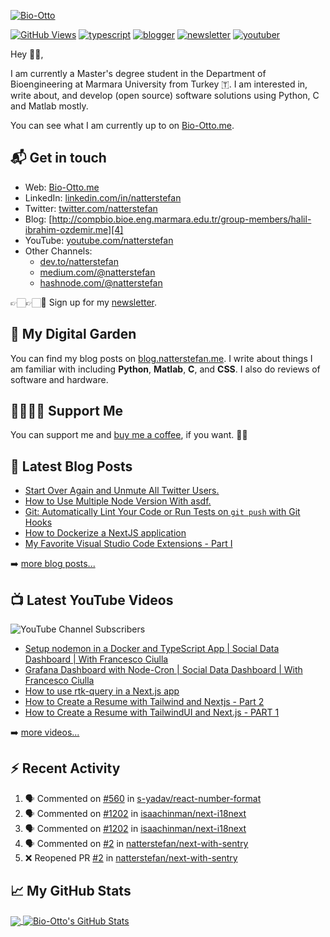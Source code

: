 [![Bio-Otto](http://compbio-hub.com/images/logonobg.png)][1]

[![GitHub Views](https://komarev.com/ghpvc/?username=Bio-Otto&color=FAC151)][1]
[![typescript](https://img.shields.io/badge/TypeScript-Fan-FAC151.svg?logo=typescript&logoWidth=20)](https://github.com/Bio-Otto)
[![blogger](https://img.shields.io/badge/Blogger-Follow%20Me-FAC151.svg?logo=hashnode&logoWidth=20)][4]
[![newsletter](https://img.shields.io/badge/Newsletter-subscribe-%23FAC151.svg?logo=gmail&logoWidth=20)][5]
[![youtuber](https://img.shields.io/badge/YouTuber-Follow%20Me-FAC151.svg?logo=youtube&logoWidth=20)][11]

Hey 👋🏻,

I am currently a Master's degree student in the Department of Bioengineering at Marmara University from Turkey 🇹. I am interested in, write about, and develop (open source) software solutions using Python, C and Matlab mostly.

You can see what I am currently up to on [Bio-Otto.me][1].

## 📬 Get in touch

- Web: [Bio-Otto.me][1]
- LinkedIn: [linkedin.com/in/natterstefan][2]
- Twitter: [twitter.com/natterstefan][3]
- Blog: [http://compbio.bioe.eng.marmara.edu.tr/group-members/halil-ibrahim-ozdemir.me][4]
- YouTube: [youtube.com/natterstefan][11]
- Other Channels:
  - [dev.to/natterstefan][10]
  - [medium.com/@natterstefan][6]
  - [hashnode.com/@natterstefan][7]

👉🏻👉🏻📧 Sign up for my [newsletter][5].

## 🌳 My Digital Garden

You can find my blog posts on [blog.natterstefan.me][4]. I write about things I
am familiar with including **Python**, **Matlab**, **C**, and
**CSS**. I also do reviews of software and hardware.

## 🤜🏻🤛🏻 Support Me

You can support me and [buy me a coffee][8], if you want. 🙏🏻

## 📕 Latest Blog Posts

<!-- BLOG-POST-LIST:START -->
- [Start Over Again and Unmute All Twitter Users.](https://blog.natterstefan.me/start-over-again-and-unmute-all-twitter-users)
- [How to Use Multiple Node Version With asdf.](https://blog.natterstefan.me/how-to-use-multiple-node-version-with-asdf)
- [Git: Automatically Lint Your Code or Run Tests on `git push` with Git Hooks](https://blog.natterstefan.me/git-automatically-lint-your-code-or-run-tests-on-git-push-with-git-hooks)
- [How to Dockerize a NextJS application](https://blog.natterstefan.me/how-to-dockerize-a-nextjs-application)
- [My Favorite Visual Studio Code Extensions - Part I](https://blog.natterstefan.me/my-favorite-visual-studio-code-extensions-part-i)
<!-- BLOG-POST-LIST:END -->

➡️ [more blog posts...](https://blog.natterstefan.me)

## 📺 Latest YouTube Videos

![YouTube Channel Subscribers](https://img.shields.io/youtube/channel/subscribers/UCaKtbjfNtWRulKg6VlYd8kw?label=YouTube%20Subscribers&style=social)

<!-- YOUTUBE-VIDEOS-LIST:START -->
- [Setup nodemon in a Docker and TypeScript App | Social Data Dashboard | With Francesco Ciulla](https://www.youtube.com/watch?v=Fw5-8OJ6Qy8)
- [Grafana Dashboard with Node-Cron | Social Data Dashboard | With Francesco Ciulla](https://www.youtube.com/watch?v=ESXUT9dGM60)
- [How to use rtk-query in a Next.js app](https://www.youtube.com/watch?v=GRhnLRbRCvM)
- [How to Create a Resume with Tailwind and Nextjs - Part 2](https://www.youtube.com/watch?v=pRXjx1UmYyU)
- [How to Create a Resume with TailwindUI and Next.js - PART 1](https://www.youtube.com/watch?v=YA1hzqfv2i8)
<!-- YOUTUBE-VIDEOS-LIST:END -->

➡️ [more videos...](https://youtube.com/natterstefan)

## :zap: Recent Activity

<!--START_SECTION:activity-->
1. 🗣 Commented on [#560](https://github.com/s-yadav/react-number-format/issues/560) in [s-yadav/react-number-format](https://github.com/s-yadav/react-number-format)
2. 🗣 Commented on [#1202](https://github.com/isaachinman/next-i18next/issues/1202) in [isaachinman/next-i18next](https://github.com/isaachinman/next-i18next)
3. 🗣 Commented on [#1202](https://github.com/isaachinman/next-i18next/issues/1202) in [isaachinman/next-i18next](https://github.com/isaachinman/next-i18next)
4. 🗣 Commented on [#2](https://github.com/natterstefan/next-with-sentry/issues/2) in [natterstefan/next-with-sentry](https://github.com/natterstefan/next-with-sentry)
5. ❌ Reopened PR [#2](https://github.com/natterstefan/next-with-sentry/pull/2) in [natterstefan/next-with-sentry](https://github.com/natterstefan/next-with-sentry)
<!--END_SECTION:activity-->

## &#x1f4c8; My GitHub Stats

<a href="https://github.com/Bio-Otto/Bio-Otto">
  <img align="center" src="https://github-readme-stats.vercel.app/api/top-langs/?username=Bio-Otto&hide=java,html&title_color=000000&text_color=000000" />
</a>

<a href="https://github.com/Bio-Otto/Bio-Otto">
  <img align="center" src="https://github-readme-stats.vercel.app/api?username=Bio-Otto&show_icons=true&line_height=27&count_private=true&title_color=000000&text_color=000000&icon_color=FAC051" alt="Bio-Otto's GitHub Stats" />
</a>

[1]:
  https://Bio-Otto.me/?utm_source=github.com&utm_medium=gh-profile-natterstefan&utm_campaign=Bio-Otto
[2]: https://www.linkedin.com/in/CompBioH
[3]: https://twitter.com/intent/follow?screen_name=Bio-Otto
[4]: https://blog.Bio-Otto.me
[5]:
  https://newsletter.Bio-Otto.me?utm_source=github.com&utm_medium=gh-profile-Bio-Otto&utm_campaign=Bio-Otto
[6]: https://medium.com/@Bio-Otto
[7]: https://hashnode.com/@Bio-Otto
[8]: https://nttr.st/2QoQhEb
[9]: https://nttr.st/2YEatXb
[10]: https://dev.to/Bio-Otto
[11]: fhttps://www.youtube.com/Bio-Otto?sub_confirmation=1
